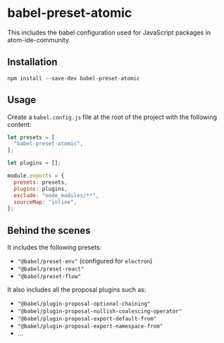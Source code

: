 # babel-preset-atomic

This includes the babel configuration used for JavaScript packages in atom-ide-community.

## Installation
```
npm install --save-dev babel-preset-atomic
```

## Usage
Create a `babel.config.js` file at the root of the project with the following content:
```js
let presets = [
  "babel-preset-atomic",
];

let plugins = [];

module.exports = {
  presets: presets,
  plugins: plugins,
  exclude: "node_modules/**",
  sourceMap: "inline",
};
```


## Behind the scenes

It includes the following presets:
- `"@babel/preset-env"` (configured for `electron`)
- `"@babel/preset-react"`
- `"@babel/preset-flow"`

It also includes all the proposal plugins such as:
- `"@babel/plugin-proposal-optional-chaining"`
- `"@babel/plugin-proposal-nullish-coalescing-operator"`
- `"@babel/plugin-proposal-export-default-from"`
- `"@babel/plugin-proposal-export-namespace-from"`
- ...
